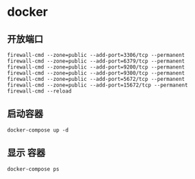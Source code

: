 # docker

## 开放端口

    firewall-cmd --zone=public --add-port=3306/tcp --permanent
    firewall-cmd --zone=public --add-port=6379/tcp --permanent
    firewall-cmd --zone=public --add-port=9200/tcp --permanent
    firewall-cmd --zone=public --add-port=9300/tcp --permanent
    firewall-cmd --zone=public --add-port=5672/tcp --permanent
    firewall-cmd --zone=public --add-port=15672/tcp --permanent
    firewall-cmd --reload

## 启动容器

    docker-compose up -d

## 显示 容器

    docker-compose ps
